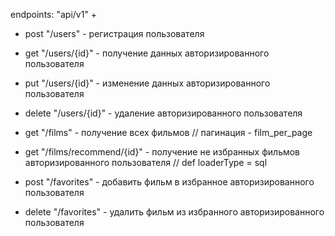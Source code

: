 endpoints: "api/v1" +
- post "/users" - регистрация пользователя
- get "/users/{id}" - получение данных авторизированного пользователя
- put "/users/{id}" - изменение данных авторизированного пользователя
- delete "/users/{id}" - удаление авторизированного пользователя

- get "/films" - получение всех фильмов  // пагинация - film_per_page
- get "/films/recommend/{id}" - получение не избранных фильмов авторизированного пользователя   // def loaderType = sql

- post "/favorites" - добавить фильм в избранное авторизированного пользователя
- delete "/favorites" - удалить фильм из избранного авторизированного пользователя
